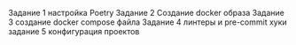 Задание 1
настройка Poetry
Задание 2
Создание docker образа
Задание 3
создание docker compose файла
Задание 4
линтеры и pre-commit хуки
задание 5 
конфигурация проектов
